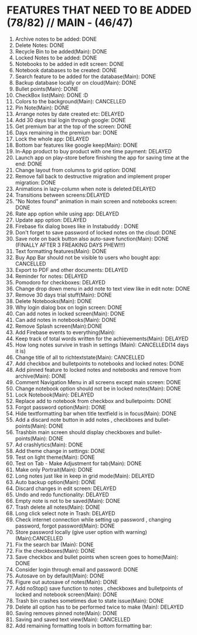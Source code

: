 FEATURES THAT NEED TO BE ADDED (78/82) // MAIN - (46/47)
=====================================

1) Archive notes to be added: DONE
2) Delete Notes: DONE
3) Recycle Bin to be added(Main): DONE
4) Locked Notes to be added: DONE
5) Notebooks to be added in edit screen: DONE
6) Notebook databases to be created: DONE
7) Search feature to be added for the database(Main): DONE
8) Backup database locally or on cloud(Main): DONE
9) Bullet points(Main): DONE
10) CheckBox list(Main): DONE :D
11) Colors to the background(Main): CANCELLED
12) Pin Note(Main): DONE
13) Arrange notes by date created etc: DELAYED
14) Add 30 days trial login through google: DONE
15) Get premium bar at the top of the screen: DONE
16) Days remaining in the premium bar: DONE
17) Lock the whole app: DELAYED
18) Bottom bar features like google keep(Main): DONE
19) In-App product to buy product with one time payment: DELAYED
20) Launch app on play-store before finishing the app for saving time at the end: DONE
21) Change layout from columns to grid option: DONE
22) Remove fall back to destructive migration and implement proper migration: DONE
23) Animations in lazy-column when note is deleted:DELAYED
24) Transitions between screens:DELAYED
25) "No Notes found" animation in main screen and notebooks screen:  DONE
26) Rate app option while using app: DELAYED
27) Update app option: DELAYED
28) Firebase fix dialog boxes like in Instabuddy : DONE
29) Don't forget to save password of locked notes on the cloud: DONE
30) Save note on back button also auto-save function(Main): DONE (FINALLY AFTER 3 FREAKING DAYS PHEW!!!)
31) Text formatting features(Main): DONE
32) Buy App Bar should not be visible to users who bought app: CANCELLED
33) Export to PDF and other documents: DELAYED
34) Reminder for notes: DELAYED
35) Pomodoro for checkboxes: DELAYED
36) Change drop down menu in add note to text view like in edit note: DONE
37) Remove 30 days trial stuff(Main): DONE
38) Delete Notebooks(Main): DONE
39) Why login dialog box on login screen: DONE
40) Can add notes in locked screen(Main): DONE
41) Can add notes in notebooks(Main): DONE
42) Remove Splash screen(Main):DONE
43) Add Firebase events to everything(Main):
44) Keep track of total words written for the achievements(Main): DELAYED
45) How long notes survive in trash in settings (Main):  CANCELLED(14 days it is)
46) Change title of all to richtextstate(Main): CANCELLED
47) Add checkbox and bulletpoints to notebooks and locked  notes: DONE
48) Add pinned feature to locked notes and notebooks and remove from archive(Main): DONE
49) Comment Navigation Menu in all screens except main screen: DONE
50) Change notebook option should not be in locked notes(Main): DONE
51) Lock Notebook(Main): DELAYED
52) Replace add to notebook from checkbox and bulletpoints: DONE
53) Forgot password option(Main): DONE
54) Hide textformatting bar when title textfield is in focus(Main): DONE
55) Add a discard note button in add notes , checkboxes and bullet-points(Main): DONE
56) Trashbin main screen should display checkboxes and bullet-points(Main): DONE
57) Ad crashlytics(Main): DONE
58) Add theme change in settings: DONE
59) Test on light theme(Main): DONE
60) Test on Tab - Make Adjustment for tab(Main): DONE
61) Make only Portrait(Main): DONE
62) Long notes just like in keep in grid mode(Main): DELAYED
63) Auto backup option(Main): DONE
64) Discard changes in edit screen: DELAYED
65) Undo and redo functionality: DELAYED
66) Empty note is not to be saved(Main): DONE
67) Trash delete all notes(Main): DONE
68) Long click select note in Trash: DELAYED
69) Check internet connection while setting up password , changing password, forgot password(Main): DONE
70) Store password locally (give user option with warning)(Main):CANCELLED
71) Fix the search bar (Main): DONE
72) Fix the checkboxes(Main): DONE
73) Save checkbox and bullet points when screen goes to home(Main): DONE
74) Consider login through email and password: DONE
75) Autosave on by default(Main): DONE
76) Figure out autosave of notes(Main): DONE
77) Add noStop() save function to notes , checkboxes and bulletpoints of locked and notebook screen(Main): DONE
78) Trash bin crashes sometimes due to state issue(Main): DONE
79) Delete all option has to be performed twice to make (Main): DELAYED
80) Saving removes pinned note(Main): DONE
81) Saving and saved text view(Main): CANCELLED
82) Add remaining formatting tools in bottom formatting bar: